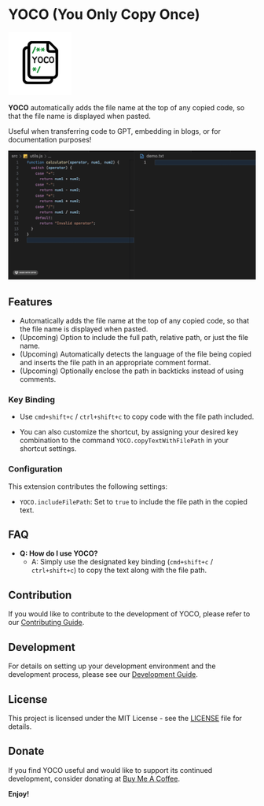 # YOCO (You Only Copy Once)

<img src="images/logo.png" alt="YOCO Logo" width="128px" height="128px">

**YOCO** automatically adds the file name at the top of any copied code, so that the file name is displayed when pasted.

Useful when transferring code to GPT, embedding in blogs, or for documentation purposes!

![Demo GIF](images/demo.gif)

## Features

- Automatically adds the file name at the top of any copied code, so that the file name is displayed when pasted.
- (Upcoming) Option to include the full path, relative path, or just the file name.
- (Upcoming) Automatically detects the language of the file being copied and inserts the file path in an appropriate comment format.
- (Upcoming) Optionally enclose the path in backticks instead of using comments.

### Key Binding

- Use `cmd+shift+c` / `ctrl+shift+c` to copy code with the file path included.

- You can also customize the shortcut, by assigning your desired key combination to the command `YOCO.copyTextWithFilePath` in your shortcut settings.

### Configuration

This extension contributes the following settings:

- `YOCO.includeFilePath`: Set to `true` to include the file path in the copied text.

## FAQ

- **Q: How do I use YOCO?**
  - A: Simply use the designated key binding (`cmd+shift+c` / `ctrl+shift+c`) to copy the text along with the file path.

## Contribution

If you would like to contribute to the development of YOCO, please refer to our [Contributing Guide](CONTRIBUTING.md).

## Development

For details on setting up your development environment and the development process, please see our [Development Guide](DEVELOPMENT.md).

## License

This project is licensed under the MIT License - see the [LICENSE](LICENSE) file for details.

## Donate

If you find YOCO useful and would like to support its continued development, consider donating at [Buy Me A Coffee](https://buymeacoffee.com/yoco).

**Enjoy!**
